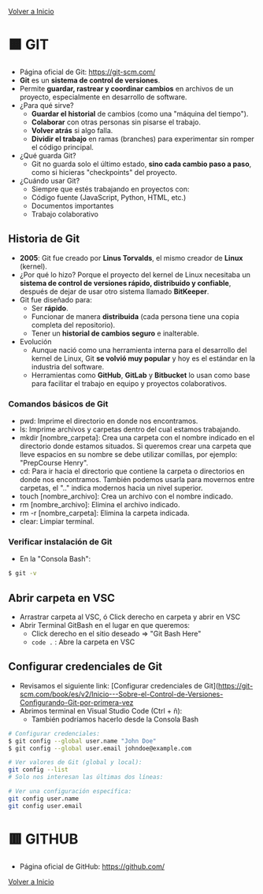 [Volver a Inicio](../../README.md)

# 🟧 GIT

- Página oficial de Git: https://git-scm.com/
- **Git** es un **sistema de control de versiones**.
- Permite **guardar, rastrear y coordinar cambios** en archivos de un proyecto, especialmente en desarrollo de software.
- ¿Para qué sirve?
  - **Guardar el historial** de cambios (como una "máquina del tiempo").
  - **Colaborar** con otras personas sin pisarse el trabajo.
  - **Volver atrás** si algo falla.
  - **Dividir el trabajo** en ramas (branches) para experimentar sin romper el código principal.
- ¿Qué guarda Git?
  - Git no guarda solo el último estado, **sino cada cambio paso a paso**, como si hicieras "checkpoints" del proyecto.
- ¿Cuándo usar Git?
  - Siempre que estés trabajando en proyectos con:
  - Código fuente (JavaScript, Python, HTML, etc.)
  - Documentos importantes
  - Trabajo colaborativo

## Historia de Git

- **2005**: Git fue creado por **Linus Torvalds**, el mismo creador de **Linux** (kernel).
- ¿Por qué lo hizo? Porque el proyecto del kernel de Linux necesitaba un **sistema de control de versiones rápido, distribuido y confiable**, después de dejar de usar otro sistema llamado **BitKeeper**.
- Git fue diseñado para:
  - Ser **rápido**.
  - Funcionar de manera **distribuida** (cada persona tiene una copia completa del repositorio).
  - Tener un **historial de cambios seguro** e inalterable.
- Evolución
  - Aunque nació como una herramienta interna para el desarrollo del kernel de Linux, Git **se volvió muy popular** y hoy es el estándar en la industria del software.
  - Herramientas como **GitHub**, **GitLab** y **Bitbucket** lo usan como base para facilitar el trabajo en equipo y proyectos colaborativos.

### Comandos básicos de Git

- pwd: Imprime el directorio en donde nos encontramos.
- ls: Imprime archivos y carpetas dentro del cual estamos trabajando.
- mkdir [nombre_carpeta]: Crea una carpeta con el nombre indicado en el directorio donde estamos situados. Si queremos crear una carpeta que lleve espacios en su nombre se debe utilizar comillas, por ejemplo: "PrepCourse Henry".
- cd: Para ir hacia el directorio que contiene la carpeta o directorios en donde nos encontramos. También podemos usarla para movernos entre carpetas, el ".." indica modernos hacia un nivel superior.
- touch [nombre_archivo]: Crea un archivo con el nombre indicado.
- rm [nombre_archivo]: Elimina el archivo indicado.
- rm -r [nombre_carpeta]: Elimina la carpeta indicada.
- clear: Limpiar terminal.

### Verificar instalación de Git

- En la "Consola Bash":

```bash
$ git -v
```

## Abrir carpeta en VSC

- Arrastrar carpeta al VSC, ó Click derecho en carpeta y abrir en VSC
- Abrir Terminal GitBash en el lugar en que queremos:
  - Click derecho en el sitio deseado => "Git Bash Here"
  - `code .` : Abre la carpeta en VSC

## Configurar credenciales de Git

- Revisamos el siguiente link: [Configurar credenciales de Git](https://git-scm.com/book/es/v2/Inicio---Sobre-el-Control-de-Versiones-Configurando-Git-por-primera-vez
- Abrimos terminal en Visual Studio Code (Ctrl + ñ):
  - También podríamos hacerlo desde la Consola Bash

```bash
# Configurar credenciales:
$ git config --global user.name "John Doe"
$ git config --global user.email johndoe@example.com

# Ver valores de Git (global y local):
git config --list
# Solo nos interesan las últimas dos líneas:

# Ver una configuración específica:
git config user.name
git config user.email
```

# 🟥 GITHUB

- Página oficial de GitHub: https://github.com/

[Volver a Inicio](../../README.md)